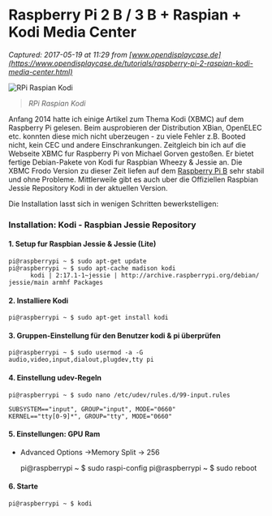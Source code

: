 # Raspberry Pi 2 B / 3 B + Raspian + Kodi Media Center

_Captured: 2017-05-19 at 11:29 from [www.opendisplaycase.de](https://www.opendisplaycase.de/tutorials/raspberry-pi-2-raspian-kodi-media-center.html)_

![RPi Raspian Kodi](https://www.opendisplaycase.de/fileadmin/images/opendisplaycase/logos/rpi_debian_kodi.png)

> _RPi Raspian Kodi_

Anfang 2014 hatte ich einige Artikel zum Thema Kodi (XBMC) auf dem Raspberry Pi gelesen. Beim ausprobieren der Distribution XBian, OpenELEC etc. konnten diese mich nicht uberzeugen - zu viele Fehler z.B. Booted nicht, kein CEC und andere Einschrankungen. Zeitgleich bin ich auf die Webseite XBMC fur Raspberry Pi von Michael Gorven gestoßen. Er bietet fertige Debian-Pakete von Kodi fur Raspbian Wheezy & Jessie an. Die XBMC Frodo Version zu dieser Zeit liefen auf dem [Raspberry Pi B](https://www.amazon.de/gp/product/B00T2U7R7I?tag=odc-tutorials-21) sehr stabil und ohne Probleme. Mittlerweile gibt es auch uber die Offiziellen Raspbian Jessie Repository Kodi in der aktuellen Version.

Die Installation lasst sich in wenigen Schritten bewerkstelligen:

### Installation: Kodi - Raspbian Jessie Repository

#### 1\. Setup fur Raspbian Jessie & Jessie (Lite)

    
    
    pi@raspberrypi ~ $ sudo apt-get update
    pi@raspberrypi ~ $ sudo apt-cache madison kodi
          kodi | 2:17.1-1~jessie | http://archive.raspberrypi.org/debian/ jessie/main armhf Packages

#### 2\. Installiere Kodi

    
    
    pi@raspberrypi ~ $ sudo apt-get install kodi

#### 3\. Gruppen-Einstellung für den Benutzer kodi & pi überprüfen

    
    
    pi@raspberrypi ~ $ sudo usermod -a -G audio,video,input,dialout,plugdev,tty pi
    
    

#### 4\. Einstellung udev-Regeln

    
    
    pi@raspberrypi ~ $ sudo nano /etc/udev/rules.d/99-input.rules
    
    SUBSYSTEM=="input", GROUP="input", MODE="0660"
    KERNEL=="tty[0-9]*", GROUP="tty", MODE="0660"

#### 5\. Einstellungen: GPU Ram

  * Advanced Options ->Memory Split -> 256

    
    
    pi@raspberrypi ~ $ sudo raspi-config
    pi@raspberrypi ~ $ sudo reboot

#### 6\. Starte

    
    
    pi@raspberrypi ~ $ kodi
